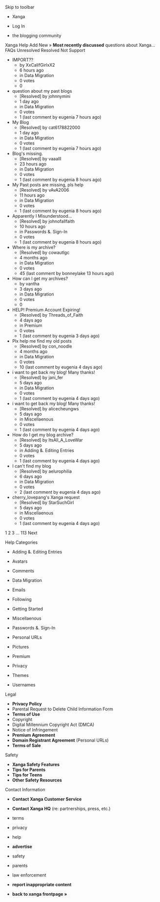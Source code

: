 Skip to toolbar

*   Xanga

*   Log In

*   the blogging community

Xanga Help Add New » **Most recently discussed** questions about Xanga… FAQs Unresolved Resolved Not Support

*   IMPORT??
    *   by XxCalifGirlxX2
    *   6 hours ago
    *   in Data Migration
    *   0 votes
    *   0
*   question about my past blogs
    *   \[Resolved\] by johnnymini
    *   1 day ago
    *   in Data Migration
    *   0 votes
    *   1 (last comment by eugenia 7 hours ago)
*   My Blog
    *   \[Resolved\] by cat6178822000
    *   1 day ago
    *   in Data Migration
    *   0 votes
    *   1 (last comment by eugenia 7 hours ago)
*   Blog's missing.
    *   \[Resolved\] by vaaalll
    *   23 hours ago
    *   in Data Migration
    *   0 votes
    *   1 (last comment by eugenia 8 hours ago)
*   My Past posts are missing, pls help
    *   \[Resolved\] by vAvA2006
    *   11 hours ago
    *   in Data Migration
    *   0 votes
    *   1 (last comment by eugenia 8 hours ago)
*   Apparently I Misunderstood...
    *   \[Resolved\] by johnofallfaith
    *   10 hours ago
    *   in Passwords &. Sign-In
    *   0 votes
    *   1 (last comment by eugenia 8 hours ago)
*   Where is my archive?
    *   \[Resolved\] by cowautlgc
    *   4 months ago
    *   in Data Migration
    *   0 votes
    *   45 (last comment by bonneylake 13 hours ago)
*   How can I get my archives?
    *   by vantha
    *   3 days ago
    *   in Data Migration
    *   0 votes
    *   0
*   HELP! Premium Account Expiring!
    *   \[Resolved\] by Threads\_of\_Faith
    *   4 days ago
    *   in Premium
    *   0 votes
    *   1 (last comment by eugenia 3 days ago)
*   Plx help me find my old posts
    *   \[Resolved\] by con\_noodle
    *   4 months ago
    *   in Data Migration
    *   0 votes
    *   10 (last comment by eugenia 4 days ago)
*   i want to get back my blog! Many thanks!
    *   \[Resolved\] by jani\_fer
    *   5 days ago
    *   in Data Migration
    *   0 votes
    *   1 (last comment by eugenia 4 days ago)
*   i want to get back my blog! Many thanks!
    *   \[Resolved\] by alicecheungws
    *   5 days ago
    *   in Miscellaenous
    *   0 votes
    *   1 (last comment by eugenia 4 days ago)
*   How do I get my blog archive?
    *   \[Resolved\] by ItsAll\_A\_LoveWar
    *   5 days ago
    *   in Adding &. Editing Entries
    *   0 votes
    *   1 (last comment by eugenia 4 days ago)
*   I can't find my blog
    *   \[Resolved\] by aelurophilia
    *   6 days ago
    *   in Data Migration
    *   0 votes
    *   2 (last comment by eugenia 4 days ago)
*   cherry\_lovepang's Xanga request
    *   \[Resolved\] by StarSuchGirl
    *   5 days ago
    *   in Miscellaenous
    *   0 votes
    *   1 (last comment by eugenia 4 days ago)

1 2 3 ... 113 Next

Help Categories

*   Adding &. Editing Entries
*   Avatars
*   Comments
*   Data Migration
*   Emails
*   Following
*   Getting Started
*   Miscellaenous

*   Passwords &. Sign-In
*   Personal URLs
*   Pictures
*   Premium
*   Privacy
*   Themes
*   Usernames

Legal

*   **Privacy Policy**
*   Parental Request to Delete Child Information Form
*   **Terms of Use**
*   Copyright
*   Digital Millennium Copyright Act (DMCA)
*   Notice of Infringement
*   **Premium Agreement**
*   **Domain Registrant Agreement** (Personal URLs)
*   **Terms of Sale**

Safety

*   **Xanga Safety Features**
*   **Tips for Parents**
*   **Tips for Teens**
*   **Other Safety Resources**

Contact Information

*   **Contact Xanga Customer Service**
*   **Contact Xanga HQ** (re: partnerships, press, etc.)

*   terms
*   privacy
*   help
*   **advertise**

*   safety
*   parents
*   law enforcement
*   **report inappropriate content**

*   **back to xanga frontpage »**